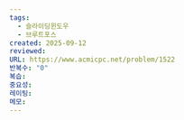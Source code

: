 ```yaml
---
tags:
  - 슬라이딩윈도우
  - 브루트포스
created: 2025-09-12
reviewed:
URL: https://www.acmicpc.net/problem/1522
반복수: "0"
복습:
중요성:
레이팅:
메모:
---
```

